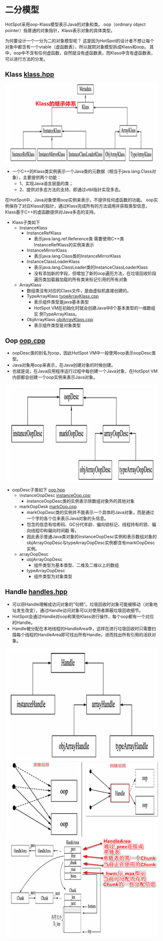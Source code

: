 # 二分模型
HotSpot采用oop-Klass模型表示Java的对象和类。
oop（ordinary object pointer）指普通的对象指针，Klass表示对象的具体类型。

为何要设计一个一分为二的对象模型呢？
这是因为HotSpot的设计者不想让每个对象中都含有一个vtable（虚函数表），所以就把对象模型拆成Klass和oop。
其中，oop中不含有任何虚函数，自然就没有虚函数表，而Klass中含有虚函数表，可以进行方法的分发。

## Klass [klass.hpp](../../../openjdk-8u40/hotspot/src/share/vm/oops/klass.hpp)

![Klass的继承体系.png](../../images/JVM-%E4%BA%8C%E5%88%86%E6%A8%A1%E5%9E%8B/Klass%E7%9A%84%E7%BB%A7%E6%89%BF%E4%BD%93%E7%B3%BB.png)

- 一个C++的Klass类实例表示一个Java类的元数据（相当于java.lang.Class对象），主要提供两个功能： 
  - 1、实现Java语言层面的类；
  - 2、提供对多态方法的支持，即通过vtbl指针实现多态。

在HotSpot中，Java对象使用oop实例来表示，不提供任何虚函数的功能。
oop实例保存了对应Klass的指针，通过Klass完成所有的方法调用并获取类型信息，Klass基于C++的虚函数提供对Java多态的支持。

- Klass子类如下
  - InstanceKlass
    - InstanceRefKlass
      - 表示java.lang.ref.Reference类 需要使用C++类InstanceRefKlass的实例来表示
    - InstanceMirrorKlass
      - 表示java.lang.Class类的InstanceMirrorKlass
    - InstanceClassLoaderKlass
      - 表示java.lang.ClassLoader类的InstanceClassLoaderKlass
      - 没有添加新的字段，但增加了新的oop遍历方法，在垃圾回收阶段遍历类加载器加载的所有类来标记引用的所有对象
  - ArrayKlass
    - 数组类没有对应的Class文件，是由虚拟机直接创建的。 
    - TypeArrayKlass [typeArrayKlass.cpp](../../../openjdk-8u40/hotspot/src/share/vm/oops/typeArrayKlass.cpp)
      - 表示组件类型是java基本类型
      - HotSpot VM在初始化时就会创建Java中8个基本类型的一维数组实 例TypeArrayKlass。
    - ObjArrayKlass [objArrayKlass.cpp](../../../openjdk-8u40/hotspot/src/share/vm/oops/objArrayKlass.cpp)
      - 表示组件类型是对象类型
## Oop [oop.cpp](../../../openjdk-8u40/hotspot/src/share/vm/oops/oop.cpp)
 - oopDesc类的别名为oop，因此HotSpot VM中一般使用oop表示oopDesc类型。
 - Java对象用oop来表示，在Java创建对象的时候创建。
 - 也就是说，在Java应用程序运行过程中每创建一个Java对象，在HotSpot VM内部都会创建一个oop实例来表示Java对象。

![oopDesc类的继承关系.png](../../images/JVM-%E4%BA%8C%E5%88%86%E6%A8%A1%E5%9E%8B/oopDesc%E7%B1%BB%E7%9A%84%E7%BB%A7%E6%89%BF%E5%85%B3%E7%B3%BB.png)

- oopDesc子类如下 [oop.hpp](../../../openjdk-8u40/hotspot/src/share/vm/oops/oop.hpp)
  - instanceOopDesc [instanceOop.cpp](../../../openjdk-8u40/hotspot/src/share/vm/oops/instanceOop.cpp)
    - instanceOopDesc类的实例表示除数组对象外的其他对象
  - markOopDesk [markOop.cpp](../../../openjdk-8u40/hotspot/src/share/vm/oops/markOop.cpp)
    - markOopDesc类的实例并不能表示一个具体的Java对象，而是通过一个字的各个位来表示Java对象的头信息。
    - 包含的信息有哈希码、GC分代年龄、偏向锁标记、线程持有的锁、偏向线程ID和偏向时间戳 等。
    - 因此表示普通Java类对象的instanceOopDesc实例和表示数组对象的objArrayOopDesc与typeArrayOopDesc实例都含有markOopDesc实例。
  - arrayOopDesc
    - objArrayOopDesc
      - 组件类型为基本类型、二维及二维以上的数组
    - typeArrayOopDesc
      - 组件类型为对象类型

## Handle [handles.hpp](../../../openjdk-8u40/hotspot/src/share/vm/runtime/handles.hpp)
 - 可以将Handle理解成访问对象的“句柄”。垃圾回收时对象可能被移动（对象地址发生改变），通过Handle访问对象可以对使用者屏蔽垃圾回收细节。
 - HotSpot会通过Handle对oop和某些Klass进行操作，每个oop都有一个对应的Handle。
 - Handle被分配在本地线程的HandleArea中，这样在进行垃圾回收时只需要扫描每个线程的HandleArea即可找出所有Handle，进而找出所有引用的活跃对象。

![handle继承关系.png](../../images/JVM-%E4%BA%8C%E5%88%86%E6%A8%A1%E5%9E%8B/handle%E7%BB%A7%E6%89%BF%E5%85%B3%E7%B3%BB.png)
![Hotspot的直接引用和间接引用.png](../../images/JVM-%E4%BA%8C%E5%88%86%E6%A8%A1%E5%9E%8B/Hotspot%E7%9A%84%E7%9B%B4%E6%8E%A5%E5%BC%95%E7%94%A8%E5%92%8C%E9%97%B4%E6%8E%A5%E5%BC%95%E7%94%A8.png)
![HandleArea与Chunk类之间的关系.png](../../images/JVM-%E4%BA%8C%E5%88%86%E6%A8%A1%E5%9E%8B/HandleArea%E4%B8%8EChunk%E7%B1%BB%E4%B9%8B%E9%97%B4%E7%9A%84%E5%85%B3%E7%B3%BB.png)

